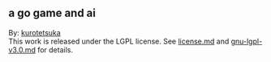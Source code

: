 ## a go game and ai ##

By: [kurotetsuka](https://github.com/kurotetsuka)  
This work is released under the LGPL license. See [license.md](license.md) and [gnu-lgpl-v3.0.md](legal/gnu-lgpl-v3.0.md) for details.

